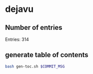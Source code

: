 # dejavu

## Number of entries

Entries: 314

## generate table of contents
```bash
bash gen-toc.sh $COMMIT_MSG
```
